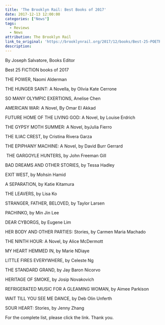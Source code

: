 ```yaml
---
title: 'The Brooklyn Rail: Best Books of 2017'
date: 2017-12-13 12:00:00
categories: ["News"]
tags:
  - Reviews
  - News
attribution: The Brooklyn Rail
link_to_original: 'https://brooklynrail.org/2017/12/books/Best-25-POETRY-Books-of-2017'
description:
---
```



By Joseph Salvatore, Books Editor

Best 25 FICTION books of 2017

THE POWER, Naomi Alderman

THE HUNGER SAINT: A Novella, by Olivia Kate Cerrone

SO MANY OLYMPIC EXERTIONS, Anelise Chen

AMERICAN WAR: A Novel, By Omar El Akkad

FUTURE HOME OF THE LIVING GOD: A Novel, by Louise Erdrich

THE GYPSY MOTH SUMMER: A Novel, byJulia Fierro

THE ILIAC CREST, by Cristina Rivera Garza

THE EPIPHANY MACHINE: A Novel, by David Burr Gerrard

 THE GARGOYLE HUNTERS, by John Freeman Gill

BAD DREAMS AND OTHER STORIES, by Tessa Hadley

EXIT WEST, by Mohsin Hamid

A SEPARATION, by Katie Kitamura

THE LEAVERS, by Lisa Ko

STRANGER, FATHER, BELOVED, by Taylor Larsen

PACHINKO, by Min Jin Lee

DEAR CYBORGS, by Eugene Lim

HER BODY AND OTHER PARTIES: Stories, by Carmen Maria Machado

THE NINTH HOUR: A Novel, by Alice McDermott

MY HEART HEMMED IN, by Marie NDiaye

LITTLE FIRES EVERYWHERE, by Celeste Ng

THE STANDARD GRAND, by Jay Baron Nicorvo

HERITAGE OF SMOKE, by Josip Novakovich

REFRIGERATED MUSIC FOR A GLEAMING WOMAN, by Aimee Parkison

WAIT TILL YOU SEE ME DANCE, by Deb Olin Unferth

SOUR HEART: Stories, by Jenny Zhang

For the complete list, please click the link. Thank you.